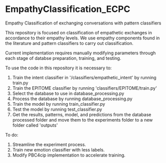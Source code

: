 # EmpathyClassification_ECPC

Empathy Classification of exchanging conversations with pattern classifiers 

This repository is focused on classification of empathetic exchanges in accordance to their empathy levels. We use empathy components found in the literature and pattern classifiers to carry out classification.

Current implementation requires manually modifying parameters through each stage of databse preparation, training, and testing. 

To use the code in this repository it is necessary to:

1. Train the intent classifier in '/classifiers/empathetic_intent' by running train.py
2. Train the EPITOME classifier by running 'classifiers/EPITOME/train.py'
3. Select the database to use in database_processing.py 
4. Process the database by running database_processing.py
5. Train the model by running train_classifier.py
6. Test the model by running test_classifier.py
7. Get the results, patterns, model, and predictions from the database processed folder and move them to the experiments folder to a new folder called 'outputs' 

To do:

1. Streamline the experiment process.
2. Train new emotion classifier with less labels. 
3. Modify PBC4cip implementation to accelerate training. 

